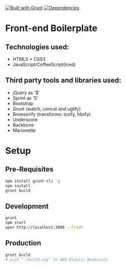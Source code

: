 [![Built with Grunt](https://cdn.gruntjs.com/builtwith.png)](http://gruntjs.com/)
[![Dependencies](https://david-dm.org/elgubenis/front-end-boilerplate.svg)](https://david-dm.org/)

Front-end Boilerplate
=========================

Technologies used:
-
- HTML5 + CSS3
- JavaScript/CoffeeScript(Iced)

Third party tools and libraries used:
-
- jQuery as '$'
- Sprint as 'S'
- Bootstrap
- Grunt (watch, concat and uglify)
- Browserify (transforms: icsify, hbsfy)
- Underscore
- Backbone
- Marionette

Setup
=====

Pre-Requisites
-
```sh
npm install grunt-cli -g
npm install
grunt build
```

Development
-
```sh
grunt
npm start
open http://localhost:3000 --fresh
```

Production
-
```sh
grunt build
# push "./build.zip" to AWS Elastic Beanstalk
```
